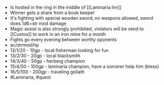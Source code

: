 - Is hosted in the ring in the middle of [[Laminaria Inn]]
- Winner gets a share from a book keeper
- It's fighting with special wooden sword, no weapons allowed, sword does 1d6+str mod damage
- Magic assist is also strongly prohibited, violators will be send to [[Custos]] to work in an iron mine for a month
- Fights go every evening between worthy oponents
- ac/strmod/hp
- 12/1/20 - 10gp - local fisherman looking for fun
- 13/2/30 - 20gp - local blacksmith
- 14/3/40 - 50gp - herberg champion
- 15/4/50 - 100gp - laminaria champion, have a sorcerer help him (bless)
- 16/5/100 - 200gp - traveling goliath
- #Laminaria, #quest